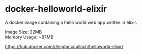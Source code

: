 # docker-helloworld-elixir

A docker image containing a hello world web app written in elixir.

Image Size: 22MB  
Memory Usage: ~87MB

https://hub.docker.com/r/leighmcculloch/helloworld-elixir/

